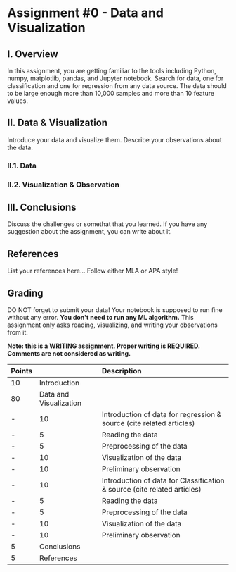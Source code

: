 # Assignment #0 - Data and Visualization

## I. Overview

In this assignment, you are getting familiar to the tools including Python, numpy, matplotlib, pandas, and Jupyter notebook. Search for data, one for classification and one for regression from any data source. 
The data should to be large enough more than 10,000 samples and more than 10 feature values.

## II. Data & Visualization

Introduce your data and visualize them. Describe your observations about the data.

### II.1. Data
### II.2. Visualization & Observation

## III. Conclusions

Discuss the challenges or somethat that you learned. 
If you have any suggestion about the assignment, you can write about it.

## References

List your references here... 
Follow either MLA or APA style!

## Grading

DO NOT forget to submit your data! Your notebook is supposed to run fine without any error. 
**You don't need to run any ML algorithm.** 
This assignment only asks reading, visualizing, and writing your observations from it.

**Note: this is a WRITING assignment. Proper writing is REQUIRED. Comments are not considered as writing.** 


Points | | Description
--|--|:--
10 | Introduction  
80 | Data and Visualization | 
\-| 10| Introduction of data for regression & source (cite related articles)
\-| 5| Reading the data 
\-| 5| Preprocessing of the data 
\-| 10| Visualization of the data 
\-| 10| Preliminary observation 
\-| 10| Introduction of data for Classification & source (cite related articles)
\-| 5| Reading the data 
\-| 5| Preprocessing of the data 
\-| 10| Visualization of the data 
\-| 10| Preliminary observation 
5 | Conclusions |
5 | References |


